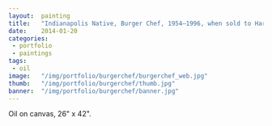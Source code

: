 ```yaml
---
layout:  painting
title:   "Indianapolis Native, Burger Chef, 1954–1996, when sold to Hardee’s"
date:    2014-01-20
categories:
 - portfolio
 - paintings
tags:
 - oil
image:   "/img/portfolio/burgerchef/burgerchef_web.jpg"
thumb:   "/img/portfolio/burgerchef/thumb.jpg"
banner:  "/img/portfolio/burgerchef/banner.jpg"
---
```


Oil on canvas, 26" x 42".  